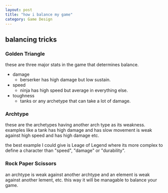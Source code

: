 ```yaml
---
layout: post
title: "how i balance my game"
category: Game Design
---
```


## balancing tricks

### Golden Triangle

these are three major stats in the game that determines balance.

- damage
  - berserker has high damage but low sustain.
- speed
  - ninja has high speed but average in everything else.
- toughness
  - tanks or any archetype that can take a lot of damage.

### Archtype

these are the archetypes having another arch type as its weakness. examples like a tank has high damage and has slow movement is weak against high speed and has high damage etc.

the best example I could give is Leage of Legend where its more complex to define a character than "speed", "damage" or "durability".

### Rock Paper Scissors

an archtype is weak against another archtype and an element is weak against another lement, etc.
this way it will be managable to balance your game.
